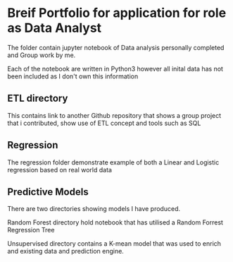 # Breif Portfolio for application for role as Data Analyst

The folder contain jupyter notebook of Data analysis personally completed and Group work by me. 

Each of the notebook are written in Python3 however all inital data has not been included as I don't own this information

## ETL directory
This contains link to another Github repository that shows a group project that i contributed, show use of ETL concept and tools such as SQL

## Regression 
The regression folder demonstrate example of both a Linear and Logistic regression based on real world data

## Predictive Models 
There are two directories showing models I have produced.  

Random Forest directory hold notebook that has utilised a Random Forrest Regression Tree

Unsupervised directory contains a K-mean model that was used to enrich and existing data and prediction engine.  
